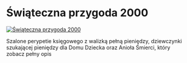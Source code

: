Świąteczna przygoda 2000 
=============
[![Świąteczna przygoda 2000 ](http://vidos.pl/images/player.gif)](http://vidos.pl/wiateczna-przygoda-2000)

 Szalone perypetie księgowego z walizką pełną pieniędzy, dziewczynki szukającej pieniędzy dla Domu Dziecka oraz Anioła Śmierci, który zobacz pełny opis
